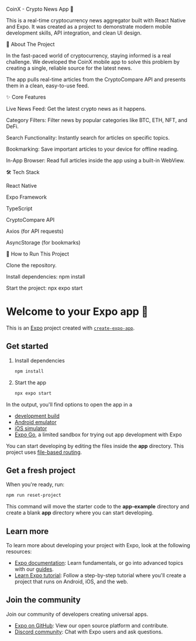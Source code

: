 CoinX - Crypto News App 📱

This is a real-time cryptocurrency news aggregator built with React Native and Expo. It was created as a project to demonstrate modern mobile development skills, API integration, and clean UI design.

🚀 About The Project

In the fast-paced world of cryptocurrency, staying informed is a real challenge. We developed the CoinX mobile app to solve this problem by creating a single, reliable source for the latest news.

The app pulls real-time articles from the CryptoCompare API and presents them in a clean, easy-to-use feed.

✨ Core Features

Live News Feed: Get the latest crypto news as it happens.

Category Filters: Filter news by popular categories like BTC, ETH, NFT, and DeFi.

Search Functionality: Instantly search for articles on specific topics.

Bookmarking: Save important articles to your device for offline reading.

In-App Browser: Read full articles inside the app using a built-in WebView.

🛠️ Tech Stack

React Native

Expo Framework

TypeScript

CryptoCompare API

Axios (for API requests)

AsyncStorage (for bookmarks)

🏃 How to Run This Project

Clone the repository.

Install dependencies: npm install

Start the project: npx expo start


# Welcome to your Expo app 👋

This is an [Expo](https://expo.dev) project created with [`create-expo-app`](https://www.npmjs.com/package/create-expo-app).

## Get started

1. Install dependencies

   ```bash
   npm install
   ```

2. Start the app

   ```bash
   npx expo start
   ```

In the output, you'll find options to open the app in a

- [development build](https://docs.expo.dev/develop/development-builds/introduction/)
- [Android emulator](https://docs.expo.dev/workflow/android-studio-emulator/)
- [iOS simulator](https://docs.expo.dev/workflow/ios-simulator/)
- [Expo Go](https://expo.dev/go), a limited sandbox for trying out app development with Expo

You can start developing by editing the files inside the **app** directory. This project uses [file-based routing](https://docs.expo.dev/router/introduction).

## Get a fresh project

When you're ready, run:

```bash
npm run reset-project
```

This command will move the starter code to the **app-example** directory and create a blank **app** directory where you can start developing.

## Learn more

To learn more about developing your project with Expo, look at the following resources:

- [Expo documentation](https://docs.expo.dev/): Learn fundamentals, or go into advanced topics with our [guides](https://docs.expo.dev/guides).
- [Learn Expo tutorial](https://docs.expo.dev/tutorial/introduction/): Follow a step-by-step tutorial where you'll create a project that runs on Android, iOS, and the web.

## Join the community

Join our community of developers creating universal apps.

- [Expo on GitHub](https://github.com/expo/expo): View our open source platform and contribute.
- [Discord community](https://chat.expo.dev): Chat with Expo users and ask questions.
